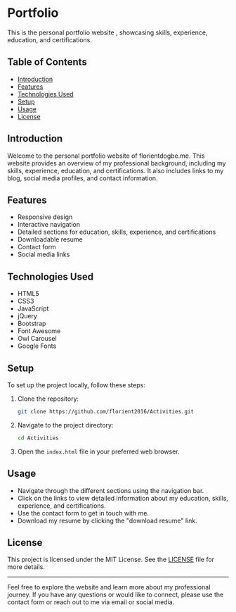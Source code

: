 # Portfolio

This is the personal portfolio website , showcasing skills, experience, education, and certifications.

## Table of Contents

- [Introduction](#introduction)
- [Features](#features)
- [Technologies Used](#technologies-used)
- [Setup](#setup)
- [Usage](#usage)
- [License](#license)

## Introduction

Welcome to the personal portfolio website of florientdogbe.me. This website provides an overview of my professional background, including my skills, experience, education, and certifications. It also includes links to my blog, social media profiles, and contact information.

## Features

- Responsive design
- Interactive navigation
- Detailed sections for education, skills, experience, and certifications
- Downloadable resume
- Contact form
- Social media links

## Technologies Used

- HTML5
- CSS3
- JavaScript
- jQuery
- Bootstrap
- Font Awesome
- Owl Carousel
- Google Fonts

## Setup

To set up the project locally, follow these steps:

1. Clone the repository:
    ```bash
    git clone https://github.com/florient2016/Activities.git
    ```

2. Navigate to the project directory:
    ```bash
    cd Activities
    ```

3. Open the `index.html` file in your preferred web browser.

## Usage

- Navigate through the different sections using the navigation bar.
- Click on the links to view detailed information about my education, skills, experience, and certifications.
- Use the contact form to get in touch with me.
- Download my resume by clicking the "download resume" link.

## License

This project is licensed under the MIT License. See the [LICENSE](LICENSE) file for more details.

---

Feel free to explore the website and learn more about my professional journey. If you have any questions or would like to connect, please use the contact form or reach out to me via email or social media.
